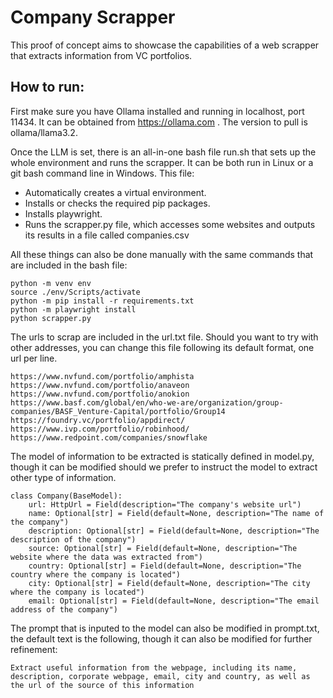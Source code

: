 # Company Scrapper

This proof of concept aims to showcase the capabilities of a web scrapper that extracts information from VC portfolios.

## How to run:

First make sure you have Ollama installed and running in localhost, port 11434. It can be obtained from https://ollama.com . The version to pull is ollama/llama3.2.

Once the LLM is set, there is an all-in-one bash file run.sh that sets up the whole environment and runs the scrapper. It can be both run in Linux or a git bash command line in Windows.
This file:
  - Automatically creates a virtual environment.
  - Installs or checks the required pip packages.
  - Installs playwright.
  - Runs the scrapper.py file, which accesses some websites and outputs its results in a file called companies.csv
 
All these things can also be done manually with the same commands that are included in the bash file:

```
python -m venv env
source ./env/Scripts/activate
python -m pip install -r requirements.txt
python -m playwright install
python scrapper.py
```

The urls to scrap are included in the url.txt file. Should you want to try with other addresses, you can change this file following its default format, one url per line.

```
https://www.nvfund.com/portfolio/amphista
https://www.nvfund.com/portfolio/anaveon
https://www.nvfund.com/portfolio/anokion
https://www.basf.com/global/en/who-we-are/organization/group-companies/BASF_Venture-Capital/portfolio/Group14
https://foundry.vc/portfolio/appdirect/
https://www.ivp.com/portfolio/robinhood/
https://www.redpoint.com/companies/snowflake
```

The model of information to be extracted is statically defined in model.py, though it can be modified should we prefer to instruct the model to extract other type of information.

```
class Company(BaseModel):
    url: HttpUrl = Field(description="The company's website url")
    name: Optional[str] = Field(default=None, description="The name of the company")
    description: Optional[str] = Field(default=None, description="The description of the company")
    source: Optional[str] = Field(default=None, description="The website where the data was extracted from")
    country: Optional[str] = Field(default=None, description="The country where the company is located")
    city: Optional[str] = Field(default=None, description="The city where the company is located")
    email: Optional[str] = Field(default=None, description="The email address of the company")
```

The prompt that is inputed to the model can also be modified in prompt.txt, the default text is the following, though it can also be modified for further refinement:

```
Extract useful information from the webpage, including its name, description, corporate webpage, email, city and country, as well as the url of the source of this information
```
